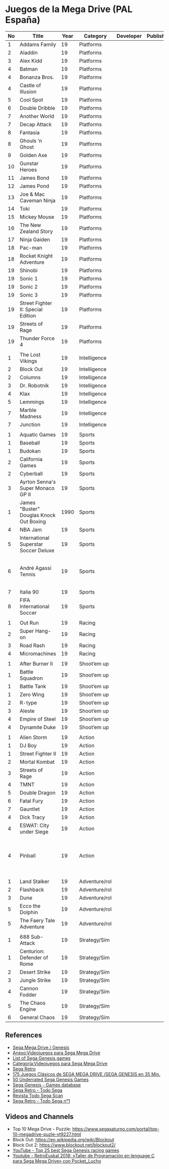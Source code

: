 Juegos de la Mega Drive (PAL España)
======

| No  | Title                                   | Year | Category       | Developer             | Publisher             | Notes                 |
|-----|-----------------------------------------|------|----------------|-----------------------|-----------------------|-----------------------|
|   1 | Addams Family                           | 19   | Platforms      |                       |                       |                       |
|   2 | Aladdin                                 | 19   | Platforms      |                       |                       |                       |
|   3 | Alex Kidd                               | 19   | Platforms      |                       |                       |                       |
|   4 | Batman                                  | 19   | Platforms      |                       |                       |                       |
|   4 | Bonanza Bros.                           | 19   | Platforms      |                       |                       |                       |
|   4 | Castle of Illusion                      | 19   | Platforms      |                       |                       |                       |
|   5 | Cool Spot                               | 19   | Platforms      |                       |                       |                       |
|   6 | Double Dribble                          | 19   | Platforms      |                       |                       |                       |
|   7 | Another World                           | 19   | Platforms      |                       |                       |                       |
|   7 | Decap Attack                            | 19   | Platforms      |                       |                       |                       |
|   8 | Fantasia                                | 19   | Platforms      |                       |                       |                       |
|   8 | Ghouls ’n Ghost                         | 19   | Platforms      |                       |                       |                       |
|   9 | Golden Axe                              | 19   | Platforms      |                       |                       |                       |
|  10 | Gunstar Heroes                          | 19   | Platforms      |                       |                       |                       |
|  11 | James Bond                              | 19   | Platforms      |                       |                       |                       |
|  12 | James Pond                              | 19   | Platforms      |                       |                       |                       |
|  13 | Joe & Mac Caveman Ninja                 | 19   | Platforms      |                       |                       |                       |
|  14 | Toki                                    | 19   | Platforms      |                       |                       |                       |
|  15 | Mickey Mouse                            | 19   | Platforms      |                       |                       |                       |
|  16 | The New Zealand Story                   | 19   | Platforms      |                       |                       |                       |
|  17 | Ninja Gaiden                            | 19   | Platforms      |                       |                       |                       |
|  18 | Pac-man                                 | 19   | Platforms      |                       |                       |                       |
|  18 | Rocket Knight Adventure                 | 19   | Platforms      |                       |                       |                       |
|  19 | Shinobi                                 | 19   | Platforms      |                       |                       |                       |
|  19 | Sonic 1                                 | 19   | Platforms      |                       |                       |                       |
|  19 | Sonic 2                                 | 19   | Platforms      |                       |                       |                       |
|  19 | Sonic 3                                 | 19   | Platforms      |                       |                       |                       |
|  19 | Street Fighter II: Special Edition      | 19   | Platforms      |                       |                       |                       |
|  19 | Streets of Rage                         | 19   | Platforms      |                       |                       |                       |
|  19 | Thunder Force 4                         | 19   | Platforms      |                       |                       |                       |
|     |                                         |      |                |                       |                       |                       |
|   1 | The Lost Vikings                        | 19   | Intelligence   |                       |                       |                       |
|   2 | Block Out                               | 19   | Intelligence   |                       |                       |                       |
|   2 | Columns                                 | 19   | Intelligence   |                       |                       |                       |
|   3 | Dr. Robotnik                            | 19   | Intelligence   |                       |                       |                       |
|   4 | Klax                                    | 19   | Intelligence   |                       |                       |                       |
|   5 | Lemmings                                | 19   | Intelligence   |                       |                       |                       |
|   7 | Marble Madness                          | 19   | Intelligence   |                       |                       |                       |
|   7 | Junction                                | 19   | Intelligence   |                       |                       |                       |
|     |                                         |      |                |                       |                       |                       |
|   1 | Aquatic Games                           | 19   | Sports         |                       |                       |                       |
|   1 | Baseball                                | 19   | Sports         |                       |                       |                       |
|   1 | Budokan                                 | 19   | Sports         |                       |                       |                       |
|   2 | California Games                        | 19   | Sports         |                       |                       |                       |
|   2 | Cyberball                               | 19   | Sports         |                       |                       |                       |
|   3 | Ayrton Senna's Super Monaco GP II       | 19   | Sports         |                       |                       |                       |
|   1 | James "Buster" Douglas Knock Out Boxing | 1990 | Sports         |                       |                       |                       |
|   4 | NBA Jam                                 | 19   | Sports         |                       |                       |                       |
|   5 | International Superstar Soccer Deluxe   | 19   | Sports         |                       |                       |                       |
|   6 | André Agassi Tennis                     | 19   | Sports         |                       |                       | [All SEGA Genesis/Mega Drive Tennis Games Compilation](https://www.youtube.com/watch?v=EanJaFLIamE) |
|   7 | Italia 90                               | 19   | Sports         |                       |                       |                       |
|   8 | FIFA International Soccer               | 19   | Sports         |                       |                       |                       |
|     |                                         |      |                |                       |                       |                       |
|   1 | Out Run                                 | 19   | Racing         |                       |                       |                       |
|   2 | Super Hang-on                           | 19   | Racing         |                       |                       |                       |
|   3 | Road Rash                               | 19   | Racing         |                       |                       |                       |
|   4 | Micromachines                           | 19   | Racing         |                       |                       |                       |
|     |                                         |      |                |                       |                       |                       |
|   1 | After Burner II                         | 19   | Shoot’em up    |                       |                       |                       |
|   1 | Battle Squadron                         | 19   | Shoot’em up    |                       |                       |                       |
|   1 | Battle Tank                             | 19   | Shoot’em up    |                       |                       |                       |
|   1 | Zero Wing                               | 19   | Shoot’em up    |                       |                       |                       |
|   2 | R-type                                  | 19   | Shoot’em up    |                       |                       |                       |
|   3 | Aleste                                  | 19   | Shoot’em up    |                       |                       |                       |
|   4 | Empire of Steel                         | 19   | Shoot’em up    |                       |                       |                       |
|   4 | Dynamite Duke                           | 19   | Shoot’em up    |                       |                       |                       |
|     |                                         |      |                |                       |                       |                       |
|   1 | Alien Storm                             | 19   | Action         |                       |                       |                       |
|   1 | DJ Boy                                  | 19   | Action         |                       |                       |                       |
|   1 | Street Fighter II                       | 19   | Action         |                       |                       |                       |
|   2 | Mortal Kombat                           | 19   | Action         |                       |                       |                       |
|   3 | Streets of Rage                         | 19   | Action         |                       |                       |                       |
|   4 | TMNT                                    | 19   | Action         |                       |                       |                       |
|   5 | Double Dragon                           | 19   | Action         |                       |                       |                       |
|   6 | Fatal Fury                              | 19   | Action         |                       |                       |                       |
|   7 | Gauntlet                                | 19   | Action         |                       |                       |                       |
|   4 | Dick Tracy                              | 19   | Action         |                       |                       |                       |
|   4 | ESWAT: City under Siege                 | 19   | Action         |                       |                       |                       |
|   4 | Pinball                                 | 19   | Action         |                       |                       | [Evolución juegos de pinball en Mega Drive/Genesis (1990-1994)](https://www.youtube.com/watch?v=TUn_fdDDugA) |
|     |                                         |      |                |                       |                       |                       |
|   1 | Land Stalker                            | 19   | Adventure/rol  |                       |                       |                       |
|   2 | Flashback                               | 19   | Adventure/rol  |                       |                       |                       |
|   3 | Dune                                    | 19   | Adventure/rol  |                       |                       |                       |
|   5 | Ecco the Dolphin                        | 19   | Adventure/rol  |                       |                       |                       |
|   5 | The Faery Tale Adventure                | 19   | Adventure/rol  |                       |                       |                       |
|     |                                         |      |                |                       |                       |                       |
|   1 | 688 Sub-Attack                          | 19   | Strategy/Sim   |                       |                       |                       |
|   1 | Centurion: Defender of Rome             | 19   | Strategy/Sim   |                       |                       |                       |
|   2 | Desert Strike                           | 19   | Strategy/Sim   |                       |                       |                       |
|   3 | Jungle Strike                           | 19   | Strategy/Sim   |                       |                       |                       |
|   4 | Cannon Fodder                           | 19   | Strategy/Sim   |                       |                       |                       |
|   5 | The Chaos Engine                        | 19   | Strategy/Sim   |                       |                       |                       |
|   6 | General Chaos                           | 19   | Strategy/Sim   |                       |                       |                       |

References
------
* [Sega Mega Drive / Genesis](https://en.wikipedia.org/wiki/Sega_Genesis)
* [Anexo:Videojuegos para Sega Mega Drive](https://es.wikipedia.org/wiki/Anexo:Videojuegos_para_Sega_Mega_Drive)
* [List of Sega Genesis games](https://en.wikipedia.org/wiki/List_of_Sega_Genesis_games)
* [Categoría:Videojuegos para Sega Mega Drive](https://es.wikipedia.org/wiki/Categor%C3%ADa:Videojuegos_para_Sega_Mega_Drive)
* [Sega Retro](https://segaretro.org/Main_Page)
* [175 Juegos Clásicos de SEGA MEGA DRIVE /SEGA GENESIS en 35 Min.](https://www.youtube.com/watch?v=549bqpol920)
* [50 Underrated Sega Genesis Games](https://www.denofgeek.com/games/underrated-sega-genesis-games/)
* [Sega Genesis - Games database](https://www.gamesdatabase.org/list.aspx?system=sega_genesis)
* [Sega Retro - Todo Sega](https://www.segaretro.org/Todo_Sega)
* [Revista Todo Sega Scan](https://retro-descargas.blogspot.com/2019/05/revista-todo-sega.html)
* [Sega Retro - Todo Sega n°1](https://segaretro.org/File:TodoSega_ES_01.pdf)

Videos and Channels
------
* Top 10 Mega Drive - Puzzle: https://www.segasaturno.com/portal/top-10-megadrive-puzle-vt9227.html
* Block Out: https://en.wikipedia.org/wiki/Blockout
* Block Out 2: https://www.blockout.net/blockout2/
* [YouTube - Top 25 best Sega Genesis racing games](https://youtube.com/watch?v=rViPKgYGrZo)
* [Youtube - RetroEuskal 2018: «Taller de Programación en lenguage C para Sega Mega Drive» con Pocket_Lucho](https://youtube.com/watch?v=opsPyEFcmpw)
